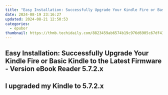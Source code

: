 ```yaml
---
title: "Easy Installation: Successfully Upgrade Your Kindle Fire or Basic Kindle to the Latest Firmware - Version eBook Reader 5.7.2.x"
date: 2024-08-19 23:16:27
updated: 2024-08-21 12:50:53
categories:
  - epubor
thumbnail: https://thmb.techidaily.com/8823459ab6574b19c976d6905c67df41ee5da35193b7ba8be663bba21950e5e8.jpg
---
```


## Easy Installation: Successfully Upgrade Your Kindle Fire or Basic Kindle to the Latest Firmware - Version eBook Reader 5.7.2.x

## I upgraded my Kindle to 5.7.2.x



<ins class="adsbygoogle"
     style="display:block"
     data-ad-format="autorelaxed"
     data-ad-client="ca-pub-7571918770474297"
     data-ad-slot="1223367746"></ins>



<ins class="adsbygoogle"
     style="display:block"
     data-ad-client="ca-pub-7571918770474297"
     data-ad-slot="8358498916"
     data-ad-format="auto"
     data-full-width-responsive="true"></ins>
